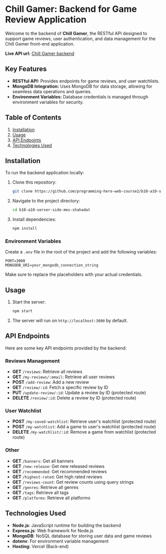 # Chill Gamer: Backend for Game Review Application

Welcome to the backend of **Chill Gamer**, the RESTful API designed to support game reviews, user authentication, and data management for the Chill Gamer front-end application. 

**Live API url:** [Chill Gamer backend](https://b10-a10-server-side-nine.vercel.app/) 

## Key Features
- **RESTful API:** Provides endpoints for game reviews, and user watchlists.
- **MongoDB Integration:** Uses MongoDB for data storage, allowing for seamless data operations and queries.
- **Environment Variables:** Database credentials is managed through environment variables for security.

## Table of Contents
1. [Installation](#installation)
2. [Usage](#usage)
3. [API Endpoints](#api-endpoints)
4. [Technologies Used](#technologies-used)

## Installation
To run the backend application locally:
1. Clone this repository:
   ```bash
   git clone https://github.com/programming-hero-web-course2/b10-a10-server-side-mes-shahadat.git
   ```
2. Navigate to the project directory:
   ```bash
   cd b10-a10-server-side-mes-shahadat
   ```
3. Install dependencies:
   ```bash
   npm install
   ```

### Environment Variables
Create a `.env` file in the root of the project and add the following variables:
```plaintext
PORT=3000
MONGODB_URI=your_mongodb_connection_string
```

Make sure to replace the placeholders with your actual credentials.

## Usage
1. Start the server:
   ```bash
   npm start
   ```
2. The server will run on `http://localhost:3000` by default.

## API Endpoints
Here are some key API endpoints provided by the backend:

### Reviews Management
- **GET** `/reviews`: Retrieve all reviews
- **GET** `/my-reviews/:email`: Retrieve all user reviews
- **POST** `/add-review`: Add a new review 
- **GET** `/review/:id`: Fetch a specific review by ID
- **PUT** `/update-review/:id`: Update a review by ID (protected route)
- **DELETE** `/review/:id`: Delete a review by ID (protected route)

### User Watchlist
- **POST** `/my-saved-watchlist`: Retrieve user's watchlist (protected route)
- **POST** `/my-watchlist`: Add a game to user's watchlist (protected route)
- **DELETE** `/my-watchlist/:id`: Remove a game from watchlist (protected route)

### Other
- **GET** `/banners`: Get all banners
- **GET** `/new-release`: Get new released reviews
- **GET** `/recommended`: Get recommended reviews
- **GET** `/highest-rated`: Get high rated reviews
- **GET** `/reviews-count`: Get review counts using query strings
- **GET** `/genres`: Retrieve all genres
- **GET** `/tags`: Retrieve all tags
- **GET** `/platforms`: Retrieve all platforms

## Technologies Used
- **Node.js**: JavaScript runtime for building the backend
- **Express.js**: Web framework for Node.js
- **MongoDB**: NoSQL database for storing user data and game reviews
- **dotenv**: For environment variable management
- **Hosting:** Vercel (Back-end)